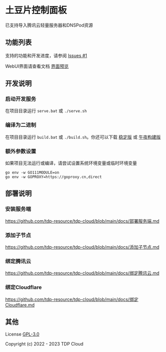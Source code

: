 # 土豆片控制面板

已支持导入腾讯云轻量服务器和DNSPod资源

##  功能列表

支持的功能和开发进度，请参阅 [Issues #1](https://github.com/tdp-resource/tdp-cloud/issues/1)

WebUI界面请查看文档 [界面预览](https://github.com/tdp-resource/tdp-cloud/blob/main/docs/界面预览.md)

## 开发说明

### 启动开发服务

在项目目录运行  `serve.bat` 或 `./serve.sh`

### 编译为二进制

在项目目录运行 `build.bat` 或 `./build.sh`。你还可以下载 [稳定版](https://github.com/tdp-resource/tdp-cloud/releases) 或 [午夜构建版](http://tdp.icu/build/)

### 额外参数设置

如果项目无法运行或编译，请尝试设置系统环境变量或临时环境变量

```shell
go env -w GO111MODULE=on
go env -w GOPROXY=https://goproxy.cn,direct
```

## 部署说明

### 安装服务端

https://github.com/tdp-resource/tdp-cloud/blob/main/docs/部署服务端.md

### 添加子节点

https://github.com/tdp-resource/tdp-cloud/blob/main/docs/添加子节点.md

### 绑定腾讯云

https://github.com/tdp-resource/tdp-cloud/blob/main/docs/绑定腾讯云.md

### 绑定Cloudflare

https://github.com/tdp-resource/tdp-cloud/blob/main/docs/绑定Cloudflare.md

## 其他

License [GPL-3.0](https://opensource.org/licenses/GPL-3.0)

Copyright (c) 2022 - 2023 TDP Cloud
